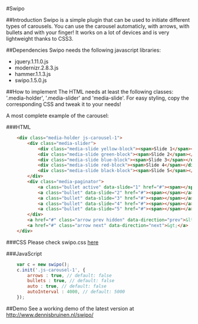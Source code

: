 #Swipo

##Introduction
Swipo is a simple plugin that can be used to initiate different types of carousels. You can use the carousel automaticly, with arrows, with bullets and with your finger! It works on a lot of devices and is very lightweight thanks to CSS3.

##Dependencies
Swipo needs the following javascript libraries:
- jquery.1.11.0.js
- modernizr.2.8.3.js
- hammer.1.1.3.js
- swipo.1.5.0.js

##How to implement
The HTML needs at least the following classes: '.media-holder', '.media-slider' and 'media-slide'. For easy styling, copy the corresponding CSS and tweak it to your needs! 

A most complete example of the carousel:

###HTML
```html
    <div class="media-holder js-carousel-1">
        <div class="media-slider">
            <div class="media-slide yellow-block"><span>Slide 1</span></div>
            <div class="media-slide green-block"><span>Slide 2</span></div>
            <div class="media-slide blue-block"><span>Slide 3</span></div>
            <div class="media-slide red-block"><span>Slide 4</span></div>
            <div class="media-slide black-block"><span>Slide 5</span></div>
        </div>
        <div class="media-paginator">
            <a class="bullet active" data-slide="1" href="#"><span></span></a>
            <a class="bullet" data-slide="2" href="#"><span></span></a>
            <a class="bullet" data-slide="3" href="#"><span></span></a>
            <a class="bullet" data-slide="4" href="#"><span></span></a>
            <a class="bullet" data-slide="5" href="#"><span></span></a>
        </div>
        <a href="#" class="arrow prev hidden" data-direction="prev">&lt;</a>
        <a href="#" class="arrow next" data-direction="next">&gt;</a>
    </div>
``` 

###CSS
Please check swipo.css [here](https://github.com/dennisbruinen/swipo/blob/master/src/swipo.css)

###JavaScript
```javascript
    var c = new swipo();
    c.init('.js-carousel-1', {
        arrows : true, // default: false
        bullets : true, // default: false
        auto : true, // default: false
        autoInterval : 4000, // default: 5000
    });
```

##Demo
See a working demo of the latest version at http://www.dennisbruinen.nl/swipo/
